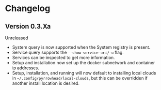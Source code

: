 # Changelog

## Version 0.3.Xa

Unreleased

 - System query is now supported when the System registry is present.
 - Service query supports the `--show-service-uri/-u` flag.
 - Services can be inspected to get more information. 
 - Setup and installation now set up the docker subnetwork and container ip addresses.
 - Setup, installation, and running will now default to installing local clouds in `~/.config/pyrrowhead/local-clouds`, but this can be overridden if another install location is desired.